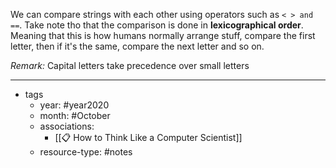 We can compare strings with each other using operators such as `< > and ==`. Take note tho that the comparison is done in **lexicographical order**. Meaning that this is how humans normally arrange stuff, compare the first letter, then if it's the same, compare the next letter and so on.

*Remark:* Capital letters take precedence over small letters

---

- tags
	- year: #year2020 
	- month: #October 
	- associations: 
		- [[📋 How to Think Like a Computer Scientist]]
	- resource-type: #notes 

 